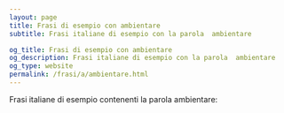 ```yaml
---
layout: page
title: Frasi di esempio con ambientare 
subtitle: Frasi italiane di esempio con la parola  ambientare

og_title: Frasi di esempio con ambientare 
og_description: Frasi italiane di esempio con la parola  ambientare
og_type: website
permalink: /frasi/a/ambientare.html
---
```


Frasi italiane di esempio contenenti la parola ambientare:


